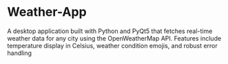 # Weather-App
A desktop application built with Python and PyQt5 that fetches real-time weather data for any city using the OpenWeatherMap API. Features include temperature display in Celsius, weather condition emojis, and robust error handling
